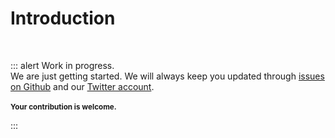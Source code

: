 # Introduction

<br>

::: alert Work in progress.  
We are just getting started. We will always keep you updated through [issues on Github](https://github.com/vue-a11y/vue-a11y.com/issues) and our [Twitter account](https://twitter.com/vue_a11y).  
<br>
<small>**Your contribution is welcome.**</small>

:::